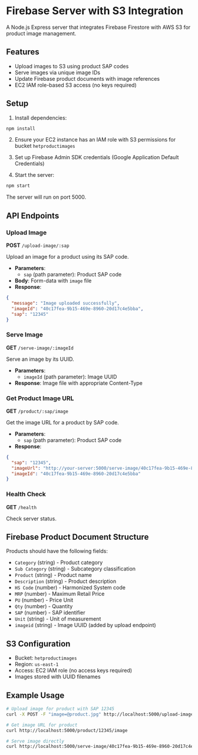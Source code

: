 # Firebase Server with S3 Integration

A Node.js Express server that integrates Firebase Firestore with AWS S3 for product image management.

## Features

- Upload images to S3 using product SAP codes
- Serve images via unique image IDs
- Update Firebase product documents with image references
- EC2 IAM role-based S3 access (no keys required)

## Setup

1. Install dependencies:
```bash
npm install
```

2. Ensure your EC2 instance has an IAM role with S3 permissions for bucket `hetproductimages`

3. Set up Firebase Admin SDK credentials (Google Application Default Credentials)

4. Start the server:
```bash
npm start
```

The server will run on port 5000.

## API Endpoints

### Upload Image
**POST** `/upload-image/:sap`

Upload an image for a product using its SAP code.

- **Parameters**:
  - `sap` (path parameter): Product SAP code
- **Body**: Form-data with `image` file
- **Response**:
```json
{
  "message": "Image uploaded successfully",
  "imageId": "40c17fea-9b15-469e-8960-20d17c4e5bba",
  "sap": "12345"
}
```

### Serve Image
**GET** `/serve-image/:imageId`

Serve an image by its UUID.

- **Parameters**:
  - `imageId` (path parameter): Image UUID
- **Response**: Image file with appropriate Content-Type

### Get Product Image URL
**GET** `/product/:sap/image`

Get the image URL for a product by SAP code.

- **Parameters**:
  - `sap` (path parameter): Product SAP code
- **Response**:
```json
{
  "sap": "12345",
  "imageUrl": "http://your-server:5000/serve-image/40c17fea-9b15-469e-8960-20d17c4e5bba",
  "imageId": "40c17fea-9b15-469e-8960-20d17c4e5bba"
}
```

### Health Check
**GET** `/health`

Check server status.

## Firebase Product Document Structure

Products should have the following fields:
- `Category` (string) - Product category
- `Sub Category` (string) - Subcategory classification
- `Product` (string) - Product name
- `Description` (string) - Product description
- `HS Code` (number) - Harmonized System code
- `MRP` (number) - Maximum Retail Price
- `PU` (number) - Price Unit
- `Qty` (number) - Quantity
- `SAP` (number) - SAP identifier
- `Unit` (string) - Unit of measurement
- `imageid` (string) - Image UUID (added by upload endpoint)

## S3 Configuration

- Bucket: `hetproductimages`
- Region: `us-east-1`
- Access: EC2 IAM role (no access keys required)
- Images stored with UUID filenames

## Example Usage

```bash
# Upload image for product with SAP 12345
curl -X POST -F "image=@product.jpg" http://localhost:5000/upload-image/12345

# Get image URL for product
curl http://localhost:5000/product/12345/image

# Serve image directly
curl http://localhost:5000/serve-image/40c17fea-9b15-469e-8960-20d17c4e5bba
```